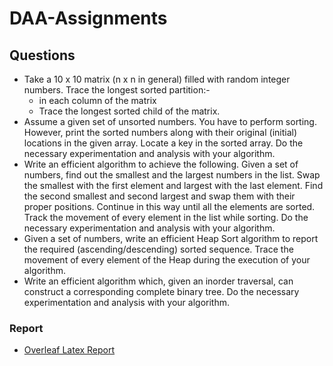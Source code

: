 # DAA-Assignments

## Questions

* Take a 10 x 10 matrix (n x n in general) filled with random integer numbers. Trace the longest sorted partition:-
  * in each column of the matrix
  * Trace the longest sorted child of the matrix.
* Assume a given set of unsorted numbers. You have to perform sorting. However, print the sorted numbers along with their original (initial) locations in the given array. Locate a key in the sorted array. Do the necessary experimentation and analysis with your algorithm.
* Write an efficient algorithm to achieve the following. Given a set of numbers, find out the smallest and the largest numbers in the list. Swap the smallest with the first element and largest with the last element. Find the second smallest and second largest and swap them with their proper positions. Continue in this way until all the elements are sorted. Track the movement of every element in the list while sorting. Do the necessary experimentation and analysis with your algorithm.
* Given a set of numbers, write an efficient Heap Sort algorithm to report the required (ascending/descending) sorted sequence. Trace the movement of every element of the Heap during the execution of your algorithm.
* Write an efficient algorithm which, given an inorder traversal, can construct a corresponding complete binary tree. Do the necessary experimentation and analysis with your algorithm.

### Report

* [Overleaf Latex Report](https://www.overleaf.com/13521270bhcvbxghtdtt#/52256533/)
